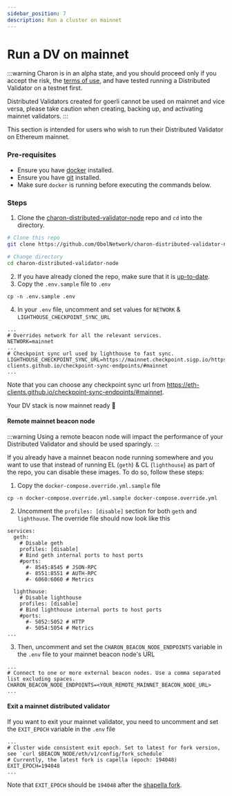 ```yaml
---
sidebar_position: 7
description: Run a cluster on mainnet
---
```


# Run a DV on mainnet

:::warning Charon is in an alpha state, and you should proceed only if you accept the risk, the [terms of use](https://obol.tech/terms.pdf), and have tested running a Distributed Validator on a testnet first.

Distributed Validators created for goerli cannot be used on mainnet and vice versa, please take caution when creating, backing up, and activating mainnet validators. :::

This section is intended for users who wish to run their Distributed Validator on Ethereum mainnet.

### Pre-requisites

* Ensure you have [docker](https://docs.docker.com/engine/install/) installed.
* Ensure you have [git](https://git-scm.com/downloads) installed.
* Make sure `docker` is running before executing the commands below.

### Steps

1. Clone the [charon-distributed-validator-node](https://github.com/ObolNetwork/charon-distributed-validator-node) repo and `cd` into the directory.

```sh
# Clone this repo
git clone https://github.com/ObolNetwork/charon-distributed-validator-node.git

# Change directory
cd charon-distributed-validator-node
```

2. If you have already cloned the repo, make sure that it is [up-to-date](https://github.com/ObolNetwork/obol-docs/blob/main/versioned_docs/version-v0.17.1/int/quickstart/update/README.md).
3. Copy the `.env.sample` file to `.env`

```
cp -n .env.sample .env
```

4. In your `.env` file, uncomment and set values for `NETWORK` & `LIGHTHOUSE_CHECKPOINT_SYNC_URL`

```
...
# Overrides network for all the relevant services.
NETWORK=mainnet
...
# Checkpoint sync url used by lighthouse to fast sync.
LIGHTHOUSE_CHECKPOINT_SYNC_URL=https://mainnet.checkpoint.sigp.io/https://eth-clients.github.io/checkpoint-sync-endpoints/#mainnet
...
```

Note that you can choose any checkpoint sync url from https://eth-clients.github.io/checkpoint-sync-endpoints/#mainnet.

Your DV stack is now mainnet ready 🎉

#### Remote mainnet beacon node

:::warning Using a remote beacon node will impact the performance of your Distributed Validator and should be used sparingly. :::

If you already have a mainnet beacon node running somewhere and you want to use that instead of running EL (`geth`) & CL (`lighthouse`) as part of the repo, you can disable these images. To do so, follow these steps:

1. Copy the `docker-compose.override.yml.sample` file

```
cp -n docker-compose.override.yml.sample docker-compose.override.yml
```

2. Uncomment the `profiles: [disable]` section for both `geth` and `lighthouse`. The override file should now look like this

```
services:
  geth:
    # Disable geth
    profiles: [disable]
    # Bind geth internal ports to host ports
    #ports:
      #- 8545:8545 # JSON-RPC
      #- 8551:8551 # AUTH-RPC
      #- 6060:6060 # Metrics

  lighthouse:
    # Disable lighthouse
    profiles: [disable]
    # Bind lighthouse internal ports to host ports
    #ports:
      #- 5052:5052 # HTTP
      #- 5054:5054 # Metrics
...
```

3. Then, uncomment and set the `CHARON_BEACON_NODE_ENDPOINTS` variable in the `.env` file to your mainnet beacon node's URL

```
...
# Connect to one or more external beacon nodes. Use a comma separated list excluding spaces.
CHARON_BEACON_NODE_ENDPOINTS=<YOUR_REMOTE_MAINNET_BEACON_NODE_URL>
...
```

#### Exit a mainnet distributed validator

If you want to exit your mainnet validator, you need to uncomment and set the `EXIT_EPOCH` variable in the `.env` file

```
...
# Cluster wide consistent exit epoch. Set to latest for fork version, see `curl $BEACON_NODE/eth/v1/config/fork_schedule`
# Currently, the latest fork is capella (epoch: 194048)
EXIT_EPOCH=194048
...
```

Note that `EXIT_EPOCH` should be `194048` after the [shapella fork](https://blog.ethereum.org/2023/03/28/shapella-mainnet-announcement).
